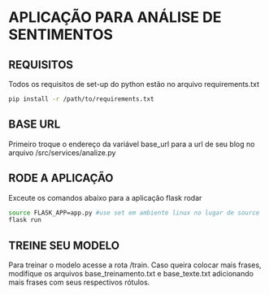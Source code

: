 # APLICAÇÃO PARA ANÁLISE DE SENTIMENTOS
## REQUISITOS
Todos os requisitos de set-up do python estão no arquivo requirements.txt

```sh
pip install -r /path/to/requirements.txt
```

## BASE URL
Primeiro troque o endereço da variável base_url para a url de seu blog no arquivo /src/services/analize.py

## RODE A APLICAÇÃO
Exceute os comandos abaixo para a aplicação flask rodar

```sh
source FLASK_APP=app.py #use set em ambiente linux no lugar de source
flask run
```

## TREINE SEU MODELO
Para treinar o modelo acesse a rota /train. 
Caso queira colocar mais frases, modifique os arquivos base_treinamento.txt e base_texte.txt adicionando mais frases com seus respectivos rótulos.